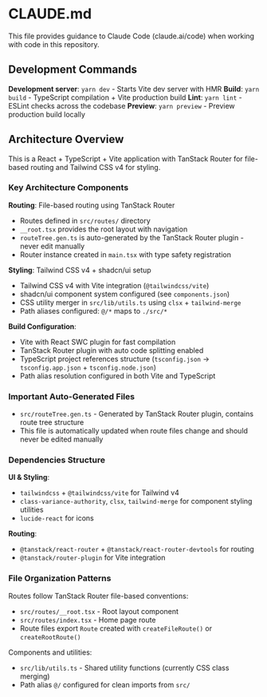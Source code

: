 # CLAUDE.md

This file provides guidance to Claude Code (claude.ai/code) when working with code in this repository.

## Development Commands

**Development server**: `yarn dev` - Starts Vite dev server with HMR
**Build**: `yarn build` - TypeScript compilation + Vite production build
**Lint**: `yarn lint` - ESLint checks across the codebase
**Preview**: `yarn preview` - Preview production build locally

## Architecture Overview

This is a React + TypeScript + Vite application with TanStack Router for file-based routing and Tailwind CSS v4 for styling.

### Key Architecture Components

**Routing**: File-based routing using TanStack Router
- Routes defined in `src/routes/` directory
- `__root.tsx` provides the root layout with navigation
- `routeTree.gen.ts` is auto-generated by the TanStack Router plugin - never edit manually
- Router instance created in `main.tsx` with type safety registration

**Styling**: Tailwind CSS v4 + shadcn/ui setup
- Tailwind CSS v4 with Vite integration (`@tailwindcss/vite`)
- shadcn/ui component system configured (see `components.json`)
- CSS utility merger in `src/lib/utils.ts` using `clsx` + `tailwind-merge`
- Path aliases configured: `@/*` maps to `./src/*`

**Build Configuration**:
- Vite with React SWC plugin for fast compilation
- TanStack Router plugin with auto code splitting enabled
- TypeScript project references structure (`tsconfig.json` -> `tsconfig.app.json` + `tsconfig.node.json`)
- Path alias resolution configured in both Vite and TypeScript

### Important Auto-Generated Files

- `src/routeTree.gen.ts` - Generated by TanStack Router plugin, contains route tree structure
- This file is automatically updated when route files change and should never be edited manually

### Dependencies Structure

**UI & Styling**:
- `tailwindcss` + `@tailwindcss/vite` for Tailwind v4
- `class-variance-authority`, `clsx`, `tailwind-merge` for component styling utilities
- `lucide-react` for icons

**Routing**:
- `@tanstack/react-router` + `@tanstack/react-router-devtools` for routing
- `@tanstack/router-plugin` for Vite integration

### File Organization Patterns

Routes follow TanStack Router file-based conventions:
- `src/routes/__root.tsx` - Root layout component
- `src/routes/index.tsx` - Home page route
- Route files export `Route` created with `createFileRoute()` or `createRootRoute()`

Components and utilities:
- `src/lib/utils.ts` - Shared utility functions (currently CSS class merging)
- Path alias `@/` configured for clean imports from `src/`